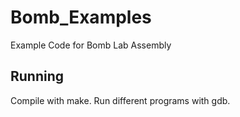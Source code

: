 # Bomb_Examples
Example Code for Bomb Lab Assembly

## Running
Compile with make. Run different programs with gdb.
